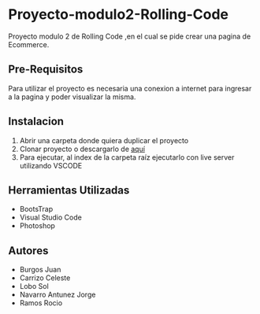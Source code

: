 # Proyecto-modulo2-Rolling-Code
Proyecto modulo 2 de Rolling Code ,en el cual se pide crear una pagina de Ecommerce.

## Pre-Requisitos
Para utilizar el proyecto es necesaria una conexion a internet para ingresar a la pagina y poder visualizar la misma.

## Instalacion
1. Abrir una carpeta donde quiera duplicar el proyecto
2. Clonar proyecto o descargarlo de [aquí](https://github.com/JuanIBurgos/petFriendly/archive/refs/heads/develop.zip)
3. Para ejecutar, al index de la carpeta raíz ejecutarlo con live server utilizando VSCODE

## Herramientas Utilizadas
* BootsTrap
* Visual Studio Code
* Photoshop

## Autores
* Burgos Juan
* Carrizo Celeste
* Lobo Sol
* Navarro Antunez Jorge
* Ramos Rocio
